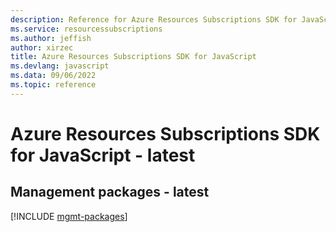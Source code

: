 ```yaml
---
description: Reference for Azure Resources Subscriptions SDK for JavaScript
ms.service: resourcessubscriptions
ms.author: jeffish
author: xirzec
title: Azure Resources Subscriptions SDK for JavaScript
ms.devlang: javascript
ms.data: 09/06/2022
ms.topic: reference
---
```

# Azure Resources Subscriptions SDK for JavaScript - latest

## Management packages - latest
[!INCLUDE [mgmt-packages](resources-subscriptions-mgmt-index.md)]